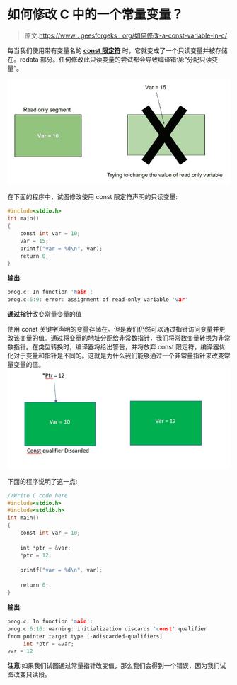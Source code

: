 # 如何修改 C 中的一个常量变量？

> 原文:[https://www . geesforgeks . org/如何修改-a-const-variable-in-c/](https://www.geeksforgeeks.org/how-to-modify-a-const-variable-in-c/)

每当我们使用带有变量名的 [**const 限定符**](https://www.geeksforgeeks.org/const-qualifier-in-c/) 时，它就变成了一个只读变量并被存储在。rodata 部分。任何修改此只读变量的尝试都会导致编译错误:“分配只读变量”。

![](img/967b153f24824fcb0c8fbce2ad2b608d.png)

在下面的程序中，试图修改使用 const 限定符声明的只读变量:

```cpp
#include<stdio.h>
int main()
{
    const int var = 10;
    var = 15;
    printf("var = %d\n", var);
    return 0;
}
```

**输出**:

```cpp
prog.c: In function 'main':
prog.c:5:9: error: assignment of read-only variable 'var'

```

**通过指针**改变常量变量的值

使用 const 关键字声明的变量存储在。但是我们仍然可以通过指针访问变量并更改该变量的值。通过将变量的地址分配给非常数指针，我们将常数变量转换为非常数指针。在类型转换时，编译器将给出警告，并将放弃 const 限定符。编译器优化对于变量和指针是不同的。这就是为什么我们能够通过一个非常量指针来改变常量变量的值。
![discarding const qualifier through non-const pointer](img/e279d30bb75d05c0000c11104f3780f4.png)

下面的程序说明了这一点:

```cpp
//Write C code here
#include<stdio.h>
#include<stdlib.h>
int main()
{
    const int var = 10;

    int *ptr = &var;
    *ptr = 12;

    printf("var = %d\n", var);

    return 0;
}
```

**输出**:

```cpp
prog.c: In function 'main':
prog.c:6:16: warning: initialization discards 'const' qualifier 
from pointer target type [-Wdiscarded-qualifiers]
     int *ptr = &var;
var = 12

```

**注意**:如果我们试图通过常量指针改变值，那么我们会得到一个错误，因为我们试图改变只读段。